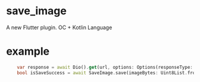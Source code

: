 # save_image

A new Flutter plugin.   OC + Kotlin  Language

# example
```dart
    var response = await Dio().get(url, options: Options(responseType: ResponseType.bytes));
    bool isSaveSuccess = await SaveImage.save(imageBytes: Uint8List.fromList(response.data));
```